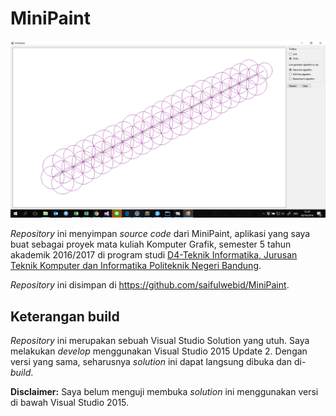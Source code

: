 # MiniPaint

![Screenshot](README_IMAGES/screenshot.png?raw=true)

_Repository_ ini menyimpan _source code_ dari MiniPaint, aplikasi yang saya buat sebagai proyek mata kuliah Komputer Grafik, semester 5 tahun akademik 2016/2017 di program studi [D4-Teknik Informatika, Jurusan Teknik Komputer dan Informatika Politeknik Negeri Bandung](http://jtk.polban.ac.id/).

_Repository_ ini disimpan di https://github.com/saifulwebid/MiniPaint.

## Keterangan build

_Repository_ ini merupakan sebuah Visual Studio Solution yang utuh. Saya melakukan _develop_ menggunakan Visual Studio 2015 Update 2. Dengan versi yang sama, seharusnya _solution_ ini dapat langsung dibuka dan di-_build_.

**Disclaimer:** Saya belum menguji membuka _solution_ ini menggunakan versi di bawah Visual Studio 2015.
